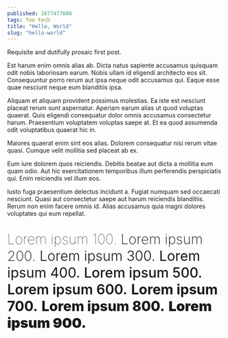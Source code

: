```yaml
---
published: 1677477600
tags: foo tech
title: "Hello, World"
slug: "hello-world"
---
```


Requisite and dutifully prosaic first post.

Est harum enim omnis alias ab. Dicta natus sapiente accusamus quisquam odit nobis laboriosam earum. Nobis ullam id eligendi architecto eos sit. Consequuntur porro rerum aut ipsa neque odit accusamus qui. Eaque esse quae nesciunt neque eum blanditiis ipsa.

Aliquam et aliquam provident possimus molestias. Ea iste est nesciunt placeat rerum sunt aspernatur. Aperiam earum alias ut quod voluptas quaerat. Quis eligendi consequatur dolor omnis accusamus consectetur harum. Praesentium voluptatem voluptas saepe at. Et ea quod assumenda odit voluptatibus quaerat hic in.

Maiores quaerat enim sint eos alias. Dolorem consequatur nisi rerum vitae quasi. Cumque velit mollitia sed placeat ab ex.

Eum iure dolorem quos reiciendis. Debitis beatae aut dicta a mollitia eum quam odio. Aut hic exercitationem temporibus illum perferendis perspiciatis qui. Enim reiciendis vel illum eos.

Iusto fuga praesentium delectus incidunt a. Fugiat numquam sed occaecati nesciunt. Quasi aut consectetur saepe aut harum reiciendis blanditiis. Rerum non enim facere omnis id. Alias accusamus quia magni dolores voluptates qui eum
repellat.

<p style="font-size: 2rem;">
    <span style="font-weight: 100;">Lorem ipsum 100.</span>
    <span style="font-weight: 200;">Lorem ipsum 200.</span>
    <span style="font-weight: 300;">Lorem ipsum 300.</span>
    <span style="font-weight: 400;">Lorem ipsum 400.</span>
    <span style="font-weight: 500;">Lorem ipsum 500.</span>
    <span style="font-weight: 600;">Lorem ipsum 600.</span>
    <span style="font-weight: 700;">Lorem ipsum 700.</span>
    <span style="font-weight: 800;">Lorem ipsum 800.</span>
    <span style="font-weight: 900;">Lorem ipsum 900.</span>
</p>
